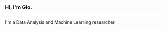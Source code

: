 ### Hi, I'm Gio.
<hr>
I'm a Data Analysis and Machine Learning researcher.
<!--
**GioHRepo/GioHRepo** is a ✨ _special_ ✨ repository because its `README.md` (this file) appears on your GitHub profile.


-->
